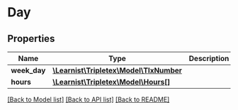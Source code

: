# Day

## Properties
Name | Type | Description | Notes
------------ | ------------- | ------------- | -------------
**week_day** | [**\Learnist\Tripletex\Model\TlxNumber**](TlxNumber.md) |  | [optional] 
**hours** | [**\Learnist\Tripletex\Model\Hours[]**](Hours.md) |  | [optional] 

[[Back to Model list]](../../README.md#documentation-for-models) [[Back to API list]](../../README.md#documentation-for-api-endpoints) [[Back to README]](../../README.md)

